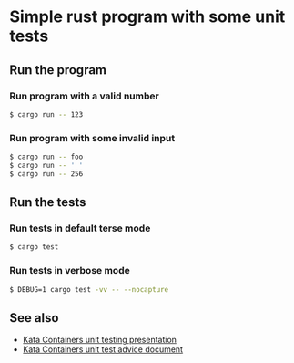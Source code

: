 # Simple rust program with some unit tests

## Run the program

### Run program with a valid number

```bash
$ cargo run -- 123
```

### Run program with some invalid input

```bash
$ cargo run -- foo
$ cargo run -- ' '
$ cargo run -- 256
```

## Run the tests

### Run tests in default terse mode

```bash
$ cargo test
```

### Run tests in verbose mode

```bash
$ DEBUG=1 cargo test -vv -- --nocapture 
```

## See also

- [Kata Containers unit testing presentation](https://github.com/kata-containers/kata-containers/blob/main/docs/presentations/unit-testing/kata-containers-unit-testing.md)
- [Kata Containers unit test advice document](https://github.com/kata-containers/kata-containers/blob/main/docs/Unit-Test-Advice.md)
